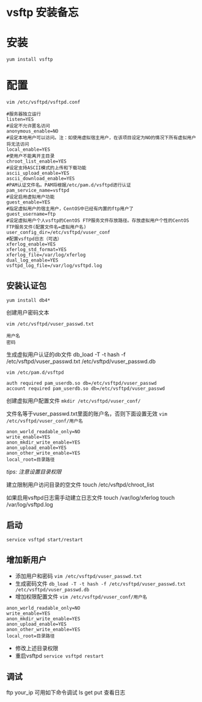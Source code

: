 # vsftp 安装备忘

# 安装
`yum install vsftp`

# 配置

`vim /etc/vsftpd/vsftpd.conf`

```
#服务器独立运行
listen=YES
#设定不允许匿名访问
anonymous_enable=NO
#设定本地用户可以访问。注：如使用虚拟宿主用户，在该项目设定为NO的情况下所有虚拟用户将无法访问
local_enable=YES
#使用户不能离开主目录
chroot_list_enable=YES
#设定支持ASCII模式的上传和下载功能
ascii_upload_enable=YES
ascii_download_enable=YES
#PAM认证文件名。PAM将根据/etc/pam.d/vsftpd进行认证
pam_service_name=vsftpd
#设定启用虚拟用户功能
guest_enable=YES
#指定虚拟用户的宿主用户，CentOS中已经有内置的ftp用户了
guest_username=ftp
#设定虚拟用户个人vsftp的CentOS FTP服务文件存放路径。存放虚拟用户个性的CentOS FTP服务文件(配置文件名=虚拟用户名)
user_config_dir=/etc/vsftpd/vuser_conf
#配置vsftpd日志（可选）
xferlog_enable=YES
xferlog_std_format=YES
xferlog_file=/var/log/xferlog
dual_log_enable=YES
vsftpd_log_file=/var/log/vsftpd.log
```

## 安装认证包

`yum install db4*`

创建用户密码文本

`vim /etc/vsftpd/vuser_passwd.txt`

```
用户名
密码
```

生成虚拟用户认证的db文件
db_load -T -t hash -f /etc/vsftpd/vuser_passwd.txt /etc/vsftpd/vuser_passwd.db

`vim /etc/pam.d/vsftpd`

```
auth required pam_userdb.so db=/etc/vsftpd/vuser_passwd
account required pam_userdb.so db=/etc/vsftpd/vuser_passwd
```

创建虚拟用户配置文件
`mkdir /etc/vsftpd/vuser_conf/`

文件名等于vuser_passwd.txt里面的账户名，否则下面设置无效
`vim /etc/vsftpd/vuser_conf/用户名`

```
anon_world_readable_only=NO
write_enable=YES
anon_mkdir_write_enable=YES
anon_upload_enable=YES
anon_other_write_enable=YES
local_root=目录路径
```

*tips: 注意设置目录权限*

建立限制用户访问目录的空文件
touch /etc/vsftpd/chroot_list

如果启用vsftpd日志需手动建立日志文件
touch /var/log/xferlog 
touch /var/log/vsftpd.log

## 启动
`service vsftpd start/restart`

## 增加新用户
* 添加用户和密码
`vim /etc/vsftpd/vuser_passwd.txt`
* 生成密码文件
`db_load -T -t hash -f /etc/vsftpd/vuser_passwd.txt /etc/vsftpd/vuser_passwd.db`
* 增加权限配置文件
`vim /etc/vsftpd/vuser_conf/用户名`
```
anon_world_readable_only=NO
write_enable=YES
anon_mkdir_write_enable=YES
anon_upload_enable=YES
anon_other_write_enable=YES
local_root=目录路径
```
* 修改上述目录权限
* 重启vsftpd
`service vsftpd restart`

## 调试
ftp your_ip
可用如下命令调试
ls get put
查看日志

